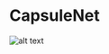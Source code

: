# CapsuleNet

![alt text](https://github.com/dolaram/Capsule-Network-for-MNIST-classification/tree/master/images/capsuleVSneuron.png)
